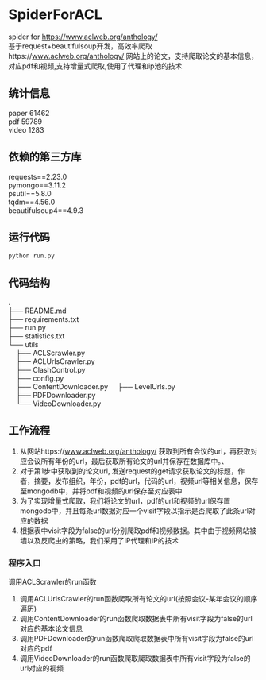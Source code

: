 # SpiderForACL
spider for https://www.aclweb.org/anthology/  
基于request+beautifulsoup开发，高效率爬取https://www.aclweb.org/anthology/  网站上的论文，支持爬取论文的基本信息，对应pdf和视频,支持增量式爬取,使用了代理和ip池的技术

## 统计信息
paper 61462  
pdf 59789  
video 1283  

## 依赖的第三方库
requests==2.23.0  
pymongo==3.11.2  
psutil==5.8.0  
tqdm==4.56.0  
beautifulsoup4==4.9.3  

## 运行代码
```python
python run.py
```

## 代码结构
.  
├── README.md  
├── requirements.txt  
├── run.py  
├── statistics.txt  
└── utils  
&nbsp;&nbsp;&nbsp;&nbsp;├── ACLScrawler.py  
&nbsp;&nbsp;&nbsp;&nbsp;├── ACLUrlsCrawler.py  
&nbsp;&nbsp;&nbsp;&nbsp;├── ClashControl.py  
&nbsp;&nbsp;&nbsp;&nbsp;├── config.py  
&nbsp;&nbsp;&nbsp;&nbsp;├── ContentDownloader.py 
&nbsp;&nbsp;&nbsp;&nbsp;├── LevelUrls.py  
&nbsp;&nbsp;&nbsp;&nbsp;├── PDFDownloader.py  
&nbsp;&nbsp;&nbsp;&nbsp;└── VideoDownloader.py  

## 工作流程
1. 从网站https://www.aclweb.org/anthology/ 获取到所有会议的url，再获取对应会议所有年份的url，最后获取所有论文的url并保存在数据库中。、
2. 对于第1步中获取到的论文url, 发送request的get请求获取论文的标题，作者，摘要，发布组织，年份，pdf的url，代码的url，视频url等相关信息，保存至mongodb中，并将pdf和视频的url保存至对应表中
3. 为了实现增量式爬取，我们将论文的url，pdf的url和视频的url保存置mongodb中，并且每条url数据对应一个visit字段以指示是否爬取了此条url对应的数据
4. 根据表中visit字段为false的url分别爬取pdf和视频数据。其中由于视频网站被墙以及反爬虫的策略，我们采用了IP代理和IP的技术

### 程序入口
  调用ACLScrawler的run函数  
  1. 调用ACLUrlsCrawler的run函数爬取所有论文的url(按照会议-某年会议的顺序遍历)
  2. 调用ContentDownloader的run函数爬取数据表中所有visit字段为false的url对应的基本论文信息
  3. 调用PDFDownloader的run函数爬取爬取数据表中所有visit字段为false的url对应的pdf
  4. 调用VideoDownloader的run函数爬取爬取数据表中所有visit字段为false的url对应的视频

